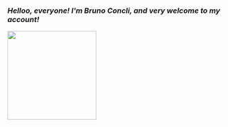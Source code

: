 ### <b><i>Helloo, everyone! I'm Bruno Concli, and very welcome to my account!</i></b>

<div>
  <a href="https://github.com/brunoconcli">
    <img height="200em" align="center" src="https://github-readme-stats.vercel.app/api?username=brunoconcli&show_icons=true&theme=ocean_dark&include_all_commits=true&count_private=true"/>
  </a>
  
  <!--<img height="180em" src="https://github-readme-stats.vercel.app/api/top-langs/?username=brunoconcli&layout=compact&langs_count=7&theme=dracula"/> -->
</div>
